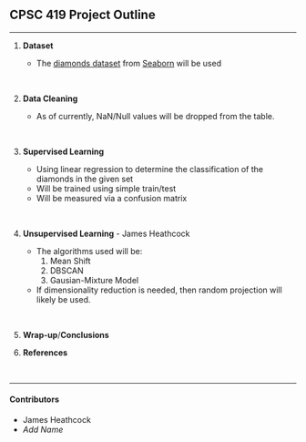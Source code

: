 ## CPSC 419 Project Outline

---

1. __Dataset__
    
   - The [diamonds dataset](https://github.com/mwaskom/seaborn-data/blob/master/diamonds.csv) from [Seaborn](https://github.com/mwaskom/seaborn-data) will be used
<br>
  
2. __Data Cleaning__

   - As of currently, NaN/Null values will be dropped from the table.
<br>

3. __Supervised Learning__

   - Using linear regression to determine the classification of the diamonds in the given set
   - Will be trained using simple train/test
   - Will be measured via a confusion matrix
<br>

4. __Unsupervised Learning__  - James Heathcock

   - The algorithms used will be:
     1. Mean Shift
     2. DBSCAN
     3. Gausian-Mixture Model
   - If dimensionality reduction is needed, then random projection will likely be used.
<br>    

5. __Wrap-up__/__Conclusions__

6. __References__
<br>

---
#### Contributors
 - James Heathcock
 - _Add Name_

